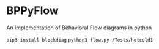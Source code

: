 # BPPyFlow
An implementation of Behavioral Flow diagrams in python

`pip3 install blockdiag`
`python3 flow.py /Tests/hotcold1`
